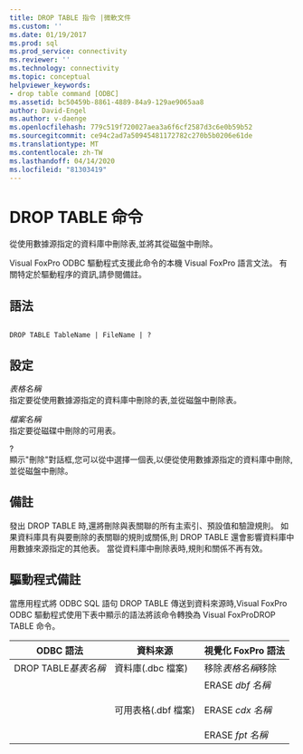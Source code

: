 ```yaml
---
title: DROP TABLE 指令 |微軟文件
ms.custom: ''
ms.date: 01/19/2017
ms.prod: sql
ms.prod_service: connectivity
ms.reviewer: ''
ms.technology: connectivity
ms.topic: conceptual
helpviewer_keywords:
- drop table command [ODBC]
ms.assetid: bc50459b-8861-4889-84a9-129ae9065aa8
author: David-Engel
ms.author: v-daenge
ms.openlocfilehash: 779c519f720027aea3a6f6cf2587d3c6e0b59b52
ms.sourcegitcommit: ce94c2ad7a50945481172782c270b5b0206e61de
ms.translationtype: MT
ms.contentlocale: zh-TW
ms.lasthandoff: 04/14/2020
ms.locfileid: "81303419"
---
```

# <a name="drop-table-command"></a>DROP TABLE 命令
從使用數據源指定的資料庫中刪除表,並將其從磁盤中刪除。  
  
 Visual FoxPro ODBC 驅動程式支援此命令的本機 Visual FoxPro 語言文法。 有關特定於驅動程序的資訊,請參閱備註。  
  
## <a name="syntax"></a>語法  
  
```  
  
DROP TABLE TableName | FileName | ?  
```  
  
## <a name="settings"></a>設定  
 *表格名稱*  
 指定要從使用數據源指定的資料庫中刪除的表,並從磁盤中刪除表。  
  
 *檔案名稱*  
 指定要從磁碟中刪除的可用表。  
  
 ?  
 顯示"刪除"對話框,您可以從中選擇一個表,以便從使用數據源指定的資料庫中刪除,並從磁盤中刪除。  
  
## <a name="remarks"></a>備註  
 發出 DROP TABLE 時,還將刪除與表關聯的所有主索引、預設值和驗證規則。 如果資料庫具有與要刪除的表關聯的規則或關係,則 DROP TABLE 還會影響資料庫中用數據來源指定的其他表。 當從資料庫中刪除表時,規則和關係不再有效。  
  
## <a name="driver-remarks"></a>驅動程式備註  
 當應用程式將 ODBC SQL 語句 DROP TABLE 傳送到資料來源時,Visual FoxPro ODBC 驅動程式使用下表中顯示的語法將該命令轉換為 Visual FoxProDROP TABLE 命令。  
  
|ODBC 語法|資料來源|視覺化 FoxPro 語法|  
|-----------------|-----------------|--------------------------|  
|DROP TABLE*基表名稱*|資料庫(.dbc 檔案)|移除*表格名稱*移除|  
||可用表格(.dbf 檔案)|ERASE *dbf 名稱*<br /><br /> ERASE *cdx 名稱*<br /><br /> ERASE *fpt 名稱*|
